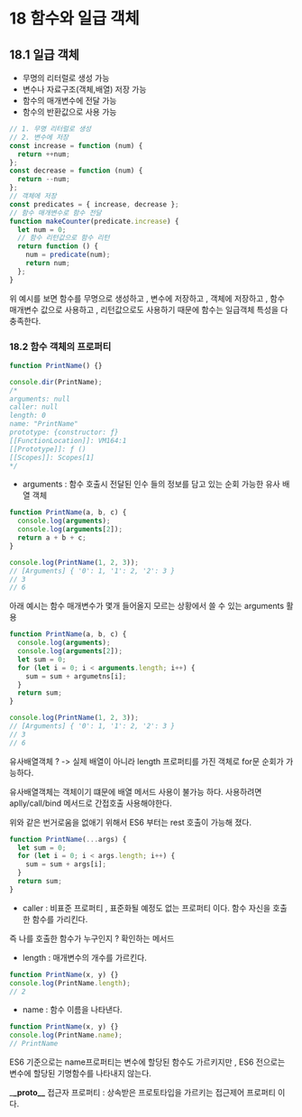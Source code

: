 # 18 함수와 일급 객체

## 18.1 일급 객체

- 무명의 리터럴로 생성 가능
- 변수나 자료구조(객체,배열) 저장 가능
- 함수의 매개변수에 전달 가능
- 함수의 반환값으로 사용 가능

```js
// 1. 무명 리터럴로 생성
// 2. 변수에 저장
const increase = function (num) {
  return ++num;
};
const decrease = function (num) {
  return --num;
};
// 객체에 저장
const predicates = { increase, decrease };
// 함수 매개변수로 함수 전달
function makeCounter(predicate.increase) {
  let num = 0;
  // 함수 리턴값으로 함수 리턴
  return function () {
    num = predicate(num);
    return num;
  };
}
```

위 예시를 보면 함수를 무명으로 생성하고 , 변수에 저장하고 , 객체에 저장하고 , 함수 매개변수 값으로 사용하고 , 리턴값으로도 사용하기 때문에 함수는 일급객체 특성을 다 충족한다.

### 18.2 함수 객체의 프로퍼티

```js
function PrintName() {}

console.dir(PrintName);
/*
arguments: null
caller: null
length: 0
name: "PrintName"
prototype: {constructor: ƒ}
[[FunctionLocation]]: VM164:1
[[Prototype]]: ƒ ()
[[Scopes]]: Scopes[1]
*/
```

- arguments : 함수 호출시 전달된 인수 들의 정보를 담고 있는 순회 가능한 유사 배열 객체

```js
function PrintName(a, b, c) {
  console.log(arguments);
  console.log(arguments[2]);
  return a + b + c;
}

console.log(PrintName(1, 2, 3));
// [Arguments] { '0': 1, '1': 2, '2': 3 }
// 3
// 6
```

아래 예시는 함수 매개변수가 몇개 들어올지 모르는 상황에서 쓸 수 있는 arguments 활용

```js
function PrintName(a, b, c) {
  console.log(arguments);
  console.log(arguments[2]);
  let sum = 0;
  for (let i = 0; i < arguments.length; i++) {
    sum = sum + argumetns[i];
  }
  return sum;
}

console.log(PrintName(1, 2, 3));
// [Arguments] { '0': 1, '1': 2, '2': 3 }
// 3
// 6
```

유사배열객체 ? -> 실제 배열이 아니라 length 프로퍼티를 가진 객체로 for문 순회가 가능하다.

유사배열객체는 객체이기 떄문에 배열 메서드 사용이 불가능 하다. 사용하려면 aplly/call/bind 메서드로 간접호출 사용해야한다.

위와 같은 번거로움을 없애기 위해서 ES6 부터는 rest 호출이 가능해 졌다.

```js
function PrintName(...args) {
  let sum = 0;
  for (let i = 0; i < args.length; i++) {
    sum = sum + args[i];
  }
  return sum;
}
```

- caller : 비표준 프로퍼티 , 표준화될 예정도 없는 프로퍼티 이다. 함수 자신을 호출한 함수를 가리킨다.

즉 나를 호출한 함수가 누구인지 ? 확인하는 메서드

- length : 매개변수의 개수를 가르킨다.

```js
function PrintName(x, y) {}
console.log(PrintName.length);
// 2
```

- name : 함수 이름을 나타낸다.

```js
function PrintName(x, y) {}
console.log(PrintName.name);
// PrintName
```

ES6 기준으로는 name프로퍼티는 변수에 할당된 함수도 가르키지만 , ES6 전으로는 변수에 할당된 기명함수를 나타내지 않는다.

\_**\_proto\_\_** 접근자 프로퍼티 : 상속받은 프로토타입을 가르키는 접근제어 프로퍼티 이다.

